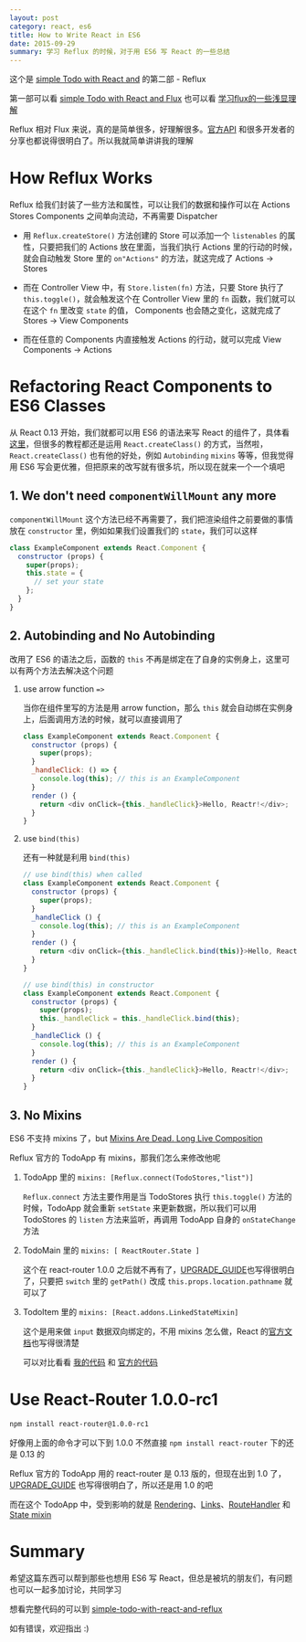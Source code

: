 ```yaml
---
layout: post
category: react, es6
title: How to Write React in ES6
date: 2015-09-29
summary: 学习 Reflux 的时候，对于用 ES6 写 React 的一些总结
---
```


这个是 [simple Todo with React and](https://github.com/L-movingon/simple-todo-with-react-and) 的第二部 - Reflux

第一部可以看 [simple Todo with React and Flux](https://github.com/L-movingon/simple-todo-with-react-and/tree/master/flux) 也可以看 [学习flux的一些浅显理解](http://react-china.org/t/flux/1797)

Reflux 相对 Flux 来说，真的是简单很多，好理解很多。[官方API](https://github.com/reflux/refluxjs) 和很多开发者的分享也都说得很明白了。所以我就简单讲讲我的理解

# How Reflux Works

Reflux 给我们封装了一些方法和属性，可以让我们的数据和操作可以在 Actions Stores Components 之间单向流动，不再需要 Dispatcher

- 用 `Reflux.createStore()` 方法创建的 Store 可以添加一个 `listenables` 的属性，只要把我们的 Actions 放在里面，当我们执行 Actions 里的行动的时候，就会自动触发 Store 里的 `on"Actions"` 的方法，就这完成了 Actions -> Stores


- 而在 Controller View 中，有 `Store.listen(fn)` 方法，只要 Store 执行了 `this.toggle()`，就会触发这个在 Controller View 里的 `fn` 函数，我们就可以在这个 `fn` 里改变 `state` 的值， Components 也会随之变化，这就完成了 Stores -> View Components


- 而在任意的 Components 内直接触发 Actions 的行动，就可以完成 View Components -> Actions

# Refactoring React Components to ES6 Classes

从 React 0.13 开始，我们就都可以用 ES6 的语法来写 React 的组件了，具体看[这里](https://facebook.github.io/react/docs/reusable-components.html)，但很多的教程都还是运用 `React.createClass()` 的方式，当然啦，`React.createClass()` 也有他的好处，例如 `Autobinding` `mixins` 等等，但我觉得用 ES6 写会更优雅，但把原来的改写就有很多坑，所以现在就来一个一个填吧

## 1. We don't need `componentWillMount` any more

`componentWillMount` 这个方法已经不再需要了，我们把渲染组件之前要做的事情放在 `constructor` 里，例如如果我们设置我们的 `state`，我们可以这样

```javascript
class ExampleComponent extends React.Component {
  constructor (props) {
    super(props);
    this.state = {
      // set your state
    };
  }
}
```

## 2. Autobinding and No Autobinding

改用了 ES6 的语法之后，函数的 `this` 不再是绑定在了自身的实例身上，这里可以有两个方法去解决这个问题

 1. use arrow function `=>`

    当你在组件里写的方法是用 arrow function，那么 `this` 就会自动绑在实例身上，后面调用方法的时候，就可以直接调用了

    ```javascript
    class ExampleComponent extends React.Component {
      constructor (props) {
        super(props);
      }
      _handleClick: () => {
        console.log(this); // this is an ExampleComponent
      }
      render () { 
        return <div onClick={this._handleClick}>Hello, Reactr!</div>;
      }
    }
    ```

 2. use `bind(this)`

    还有一种就是利用 `bind(this)` 

    ```javascript
    // use bind(this) when called
    class ExampleComponent extends React.Component {
      constructor (props) {
        super(props);
      }
      _handleClick () {
        console.log(this); // this is an ExampleComponent
      }
      render () { 
        return <div onClick={this._handleClick.bind(this)}>Hello, Reactr!</div>;
      }
    }

    // use bind(this) in constructor
    class ExampleComponent extends React.Component {
      constructor (props) {
        super(props);
        this._handleClick = this._handleClick.bind(this);
      }
      _handleClick () {
        console.log(this); // this is an ExampleComponent
      }
      render () { 
        return <div onClick={this._handleClick}>Hello, Reactr!</div>;
      }
    }
    ```

## 3. No Mixins

ES6 不支持 mixins 了，but [Mixins Are Dead. Long Live Composition](https://medium.com/@dan_abramov/mixins-are-dead-long-live-higher-order-components-94a0d2f9e750)

Reflux 官方的 TodoApp 有 mixins，那我们怎么来修改他呢

 1. TodoApp 里的 `mixins: [Reflux.connect(TodoStores,"list")]`

    `Reflux.connect` 方法主要作用是当 TodoStores 执行 `this.toggle()` 方法的时候，TodoApp 就会重新 `setState` 来更新数据，所以我们可以用 TodoStores 的 `listen` 方法来监听，再调用 TodoApp 自身的 `onStateChange` 方法

 2. TodoMain 里的 `mixins: [ ReactRouter.State ]`

    这个在 react-router 1.0.0 之后就不再有了，[UPGRADE_GUIDE](https://github.com/rackt/react-router/blob/master/UPGRADE_GUIDE.md)也写得很明白了，只要把 `switch` 里的 `getPath()` 改成 `this.props.location.pathname` 就可以了

 3. TodoItem 里的 `mixins: [React.addons.LinkedStateMixin]`

    这个是用来做 `input` 数据双向绑定的，不用 mixins 怎么做，React 的[官方文档](https://facebook.github.io/react/docs/two-way-binding-helpers.html)也写得很清楚

    可以对比看看 [我的代码](https://github.com/L-movingon/simple-todo-with-react-and/tree/master/reflux/javascripts) 和 [官方的代码](https://github.com/reflux/refluxjs-todo/tree/master/js)

# Use React-Router 1.0.0-rc1

```bash
npm install react-router@1.0.0-rc1
```

好像用上面的命令才可以下到 1.0.0 不然直接 `npm install react-router` 下的还是 0.13 的

Reflux 官方的 TodoApp 用的 react-router 是 0.13 版的，但现在出到 1.0 了，[UPGRADE_GUIDE](https://github.com/rackt/react-router/blob/master/UPGRADE_GUIDE.md) 也写得很明白了，所以还是用 1.0 的吧

而在这个 TodoApp 中，受到影响的就是 [Rendering](https://github.com/rackt/react-router/blob/master/UPGRADE_GUIDE.md#rendering)、[Links](https://github.com/rackt/react-router/blob/master/UPGRADE_GUIDE.md#links)、[RouteHandler](https://github.com/rackt/react-router/blob/master/UPGRADE_GUIDE.md#routehandler) 和 [State mixin](https://github.com/rackt/react-router/blob/master/UPGRADE_GUIDE.md#state-mixin)

# Summary

希望这篇东西可以帮到那些也想用 ES6 写 React，但总是被坑的朋友们，有问题也可以一起多加讨论，共同学习

想看完整代码的可以到 [simple-todo-with-react-and-reflux](https://github.com/L-movingon/simple-todo-with-react-and/tree/master/reflux) 

如有错误，欢迎指出 :)
